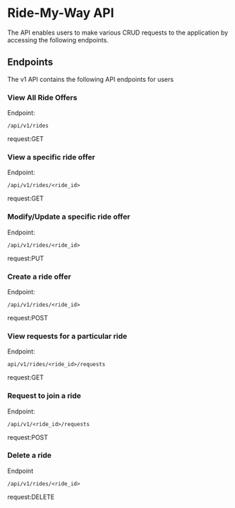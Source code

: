 
# Ride-My-Way API

The API enables users to make various CRUD requests to the application by accessing the following endpoints.

## Endpoints

The v1 API contains the following API endpoints for users

### View All Ride Offers
Endpoint:
```
/api/v1/rides
```
request:GET

### View a specific ride offer
Endpoint:
```
/api/v1/rides/<ride_id>
```
request:GET

### Modify/Update a specific ride offer 
Endpoint:
```
/api/v1/rides/<ride_id>
```
request:PUT

### Create a ride offer
Endpoint:
```
/api/v1/rides/<ride_id>
```
request:POST

### View requests for a particular ride
Endpoint:
```
api/v1/rides/<ride_id>/requests
```
request:GET

### Request to join a ride
Endpoint:
```
/api/v1/<ride_id>/requests
```
request:POST

### Delete a ride
Endpoint
```
/api/v1/rides/<ride_id>
```
request:DELETE


